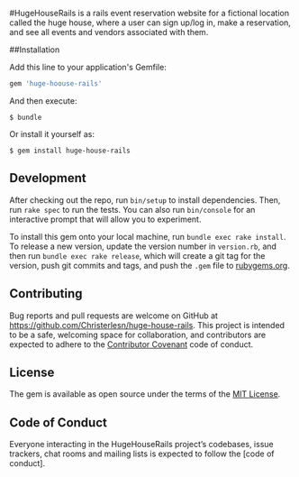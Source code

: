 #HugeHouseRails
 is a rails event reservation website for a fictional location called the huge house, where a user can sign up/log in, make a reservation, and see all events and vendors associated with them.

##Installation

Add this line to your application's Gemfile:
```ruby
gem 'huge-hoouse-rails'
```

And then execute:

    $ bundle

Or install it yourself as:

    $ gem install huge-house-rails

## Development

After checking out the repo, run `bin/setup` to install dependencies. Then, run `rake spec` to run the tests. You can also run `bin/console` for an interactive prompt that will allow you to experiment.

To install this gem onto your local machine, run `bundle exec rake install`. To release a new version, update the version number in `version.rb`, and then run `bundle exec rake release`, which will create a git tag for the version, push git commits and tags, and push the `.gem` file to [rubygems.org](https://rubygems.org).

## Contributing

Bug reports and pull requests are welcome on GitHub at https://github.com/Christerlesn/huge-house-rails. This project is intended to be a safe, welcoming space for collaboration, and contributors are expected to adhere to the [Contributor Covenant](http://contributor-covenant.org) code of conduct.

## License

The gem is available as open source under the terms of the [MIT License](https://opensource.org/licenses/MIT).

## Code of Conduct

Everyone interacting in the HugeHouseRails project’s codebases, issue trackers, chat rooms and mailing lists is expected to follow the [code of conduct].
